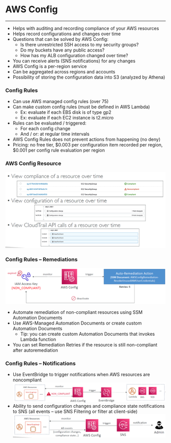 # AWS Config

---
* Helps with auditing and recording compliance of your AWS resources
* Helps record configurations and changes over time
* Questions that can be solved by AWS Config:
  * Is there unrestricted SSH access to my security groups?
  * Do my buckets have any public access?
  * How has my ALB configuration changed over time?
* You can receive alerts (SNS notifications) for any changes
* AWS Config is a per-region service
* Can be aggregated across regions and accounts
* Possibility of storing the configuration data into S3 (analyzed by Athena)
### Config Rules
* Can use AWS managed config rules (over 75)
* Can make custom config rules (must be defined in AWS Lambda)
  * Ex: evaluate if each EBS disk is of type gp2
  * Ex: evaluate if each EC2 instance is t2.micro
* Rules can be evaluated / triggered:
  * For each config change
  * And / or: at regular time intervals
* AWS Config Rules does not prevent actions from happening (no deny)
* Pricing: no free tier, $0.003 per configuration item recorded per region, $0.001 per config rule evaluation per region
### AWS Config Resource
![AWS Config Resource](../Image/AWS_Config_Resource.png)
### Config Rules – Remediations
![Config Remediations](../Image/Config_Remediations.png)
* Automate remediation of non-compliant resources using SSM Automation Documents
* Use AWS-Managed Automation Documents or create custom Automation Documents
  * Tip: you can create custom Automation Documents that invokes Lambda function
* You can set Remediation Retries if the resource is still non-compliant after autoremediation
### Config Rules – Notifications
* Use EventBridge to trigger notifications when AWS resources are noncompliant
![EventBridge Config notification](../Image/EventBridge_config_Notification.png)
* Ability to send configuration changes and compliance state notifications to SNS (all events – use SNS Filtering or filter at client-side)
![Send Configuration changes Notification](../Image/Config_changes_Notification.png)